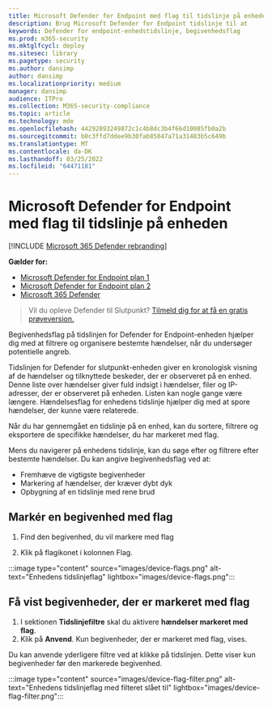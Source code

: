 ```yaml
---
title: Microsoft Defender for Endpoint med flag til tidslinje på enheden
description: Brug Microsoft Defender for Endpoint tidslinje til at
keywords: Defender for endpoint-enhedstidslinje, begivenhedsflag
ms.prod: m365-security
ms.mktglfcycl: deploy
ms.sitesec: library
ms.pagetype: security
ms.author: dansimp
author: dansimp
ms.localizationpriority: medium
manager: dansimp
audience: ITPro
ms.collection: M365-security-compliance
ms.topic: article
ms.technology: mde
ms.openlocfilehash: 44292893249872c1c4b8dc3b4f66d10085fb0a2b
ms.sourcegitcommit: b0c3ffd7ddee9b30fab85047a71a31483b5c649b
ms.translationtype: MT
ms.contentlocale: da-DK
ms.lasthandoff: 03/25/2022
ms.locfileid: "64471181"
---
```

# <a name="microsoft-defender-for-endpoint-device-timeline-event-flags"></a>Microsoft Defender for Endpoint med flag til tidslinje på enheden

[!INCLUDE [Microsoft 365 Defender rebranding](../../includes/microsoft-defender.md)]

**Gælder for:**
- [Microsoft Defender for Endpoint plan 1](https://go.microsoft.com/fwlink/p/?linkid=2154037)
- [Microsoft Defender for Endpoint plan 2](https://go.microsoft.com/fwlink/p/?linkid=2154037)
- [Microsoft 365 Defender](https://go.microsoft.com/fwlink/?linkid=2118804)

> Vil du opleve Defender til Slutpunkt? [Tilmeld dig for at få en gratis prøveversion.](https://signup.microsoft.com/create-account/signup?products=7f379fee-c4f9-4278-b0a1-e4c8c2fcdf7e&ru=https://aka.ms/MDEp2OpenTrial?ocid=docs-wdatp-assignaccess-abovefoldlink)

Begivenhedsflag på tidslinjen for Defender for Endpoint-enheden hjælper dig med at filtrere og organisere bestemte hændelser, når du undersøger potentielle angreb.

Tidslinjen for Defender for slutpunkt-enheden giver en kronologisk visning af de hændelser og tilknyttede beskeder, der er observeret på en enhed. Denne liste over hændelser giver fuld indsigt i hændelser, filer og IP-adresser, der er observeret på enheden. Listen kan nogle gange være længere. Hændelsesflag for enhedens tidslinje hjælper dig med at spore hændelser, der kunne være relaterede.

Når du har gennemgået en tidslinje på en enhed, kan du sortere, filtrere og eksportere de specifikke hændelser, du har markeret med flag.

Mens du navigerer på enhedens tidslinje, kan du søge efter og filtrere efter bestemte hændelser. Du kan angive begivenhedsflag ved at:

- Fremhæve de vigtigste begivenheder
- Markering af hændelser, der kræver dybt dyk
- Opbygning af en tidslinje med rene brud

## <a name="flag-an-event"></a>Markér en begivenhed med flag

1. Find den begivenhed, du vil markere med flag

2. Klik på flagikonet i kolonnen Flag. 

:::image type="content" source="images/device-flags.png" alt-text="Enhedens tidslinjeflag" lightbox="images/device-flags.png":::

## <a name="view-flagged-events"></a>Få vist begivenheder, der er markeret med flag

1. I sektionen **Tidslinjefiltre** skal du aktivere **hændelser markeret med flag**.
2. Klik på **Anvend**. Kun begivenheder, der er markeret med flag, vises.

Du kan anvende yderligere filtre ved at klikke på tidslinjen. Dette viser kun begivenheder før den markerede begivenhed.  

:::image type="content" source="images/device-flag-filter.png" alt-text="Enhedens tidslinjeflag med filteret slået til" lightbox="images/device-flag-filter.png":::